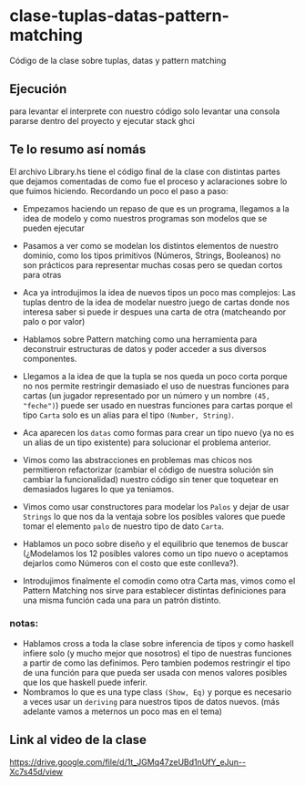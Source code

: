 # clase-tuplas-datas-pattern-matching
Código de la clase sobre tuplas, datas y pattern matching

## Ejecución
para levantar el interprete con nuestro código solo levantar una consola pararse dentro del proyecto y ejecutar stack ghci
 
## Te lo resumo así nomás
El archivo Library.hs tiene el código final de la clase con distintas partes que dejamos comentadas de como fue el proceso y aclaraciones sobre lo que fuimos hiciendo. Recordando un poco el paso a paso:

- Empezamos haciendo un repaso de que es un programa, llegamos a la idea de modelo y como nuestros programas son modelos que se pueden ejecutar

- Pasamos a ver como se modelan los distintos elementos de nuestro dominio, como los tipos primitivos (Números, Strings, Booleanos) no son prácticos para representar muchas cosas pero se quedan cortos para otras

- Aca ya introdujimos la idea de nuevos tipos un poco mas complejos: Las tuplas dentro de la idea de modelar nuestro juego de cartas donde nos interesa saber si puede ir despues una carta de otra (matcheando por palo o por valor)

- Hablamos sobre Pattern matching  como una herramienta para deconstruir estructuras de datos y poder acceder a sus diversos componentes.

- Llegamos a la idea de que la tupla se nos queda un poco corta porque no nos permite restringir demasiado el uso de nuestras funciones para cartas (un jugador representado por un número y un nombre `(45, "feche")`) puede ser usado en nuestras funciones para cartas  porque el tipo `Carta` solo es un alias para el tipo `(Number, String)`.

- Aca aparecen los `datas` como formas para crear un tipo nuevo (ya no es un alias de un tipo existente) para solucionar el problema anterior.

- Vimos como las abstracciones en problemas mas chicos nos permitieron refactorizar (cambiar el código de nuestra solución sin cambiar la funcionalidad) nuestro código sin tener que toquetear en demasiados lugares lo que ya teniamos.

- Vimos como usar constructores para modelar los `Palos` y dejar de usar `Strings` lo que nos da la ventaja sobre los posibles valores que puede tomar el elemento `palo` de nuestro tipo de dato `Carta`.

- Hablamos un poco sobre diseño y el equilibrio que tenemos de buscar (¿Modelamos los 12 posibles valores como un tipo nuevo o aceptamos dejarlos como Números con el costo que este conlleva?). 

- Introdujimos finalmente el comodin como otra Carta mas, vimos como el Pattern Matching nos sirve para establecer distintas definiciones para una misma función cada una para un patrón distinto. 

### notas:
- Hablamos cross a toda la clase sobre inferencia de tipos y como haskell infiere solo (y mucho mejor que nosotros) el tipo de nuestras funciones a partir de como las definimos. Pero tambien podemos restringir el tipo de una función para que pueda ser usada con menos valores posibles que los que haskell puede inferir.
- Nombramos lo que es una type class `(Show, Eq)` y porque es necesario a veces usar un `deriving` para nuestros tipos de datos nuevos. (más adelante vamos a meternos un poco mas en el tema)

## Link al video de la clase
https://drive.google.com/file/d/1t_JGMq47zeUBd1nUfY_eJun--Xc7s45d/view
